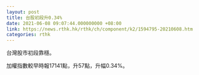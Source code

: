 ```yaml
---
layout: post
title: 台股初段升0.34%
date: 2021-06-08 09:07:44.000000000 +08:00
link: https://news.rthk.hk/rthk/ch/component/k2/1594795-20210608.htm
categories: rthk
---
```


台灣股市初段靠穩。

加權指數較早時報17141點，升57點，升幅0.34%。
